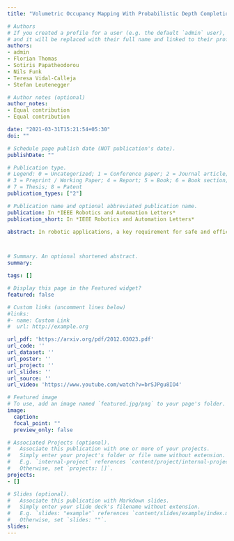 ```yaml
---
title: "Volumetric Occupancy Mapping With Probabilistic Depth Completion for Robotic Navigation"

# Authors
# If you created a profile for a user (e.g. the default `admin` user), write the username (folder name) here 
# and it will be replaced with their full name and linked to their profile.
authors:
- admin
- Florian Thomas
- Sotiris Papatheodorou
- Nils Funk
- Teresa Vidal-Calleja
- Stefan Leutenegger

# Author notes (optional)
author_notes:
- Equal contribution
- Equal contribution

date: "2021-03-31T15:21:54+05:30"
doi: ""

# Schedule page publish date (NOT publication's date).
publishDate: ""

# Publication type.
# Legend: 0 = Uncategorized; 1 = Conference paper; 2 = Journal article;
# 3 = Preprint / Working Paper; 4 = Report; 5 = Book; 6 = Book section;
# 7 = Thesis; 8 = Patent
publication_types: ["2"]

# Publication name and optional abbreviated publication name.
publication: In *IEEE Robotics and Automation Letters*
publication_short: In *IEEE Robotics and Automation Letters*

abstract: In robotic applications, a key requirement for safe and efficient motion planning is the ability to map obstacle-free space in unknown, cluttered 3D environments. However, commodity-grade RGB-D cameras commonly used for sensing fail to register valid depth values on shiny, glossy, bright, or distant surfaces, leading to missing data in the map. To address this issue, we propose a framework leveraging probabilistic depth completion as an additional input for spatial mapping. We introduce a deep learning architecture providing uncertainty estimates for the depth completion of RGB-D images. Our pipeline exploits the inferred missing depth values and depth uncertainty to complement raw depth images and improve the speed and quality of free space mapping. Evaluations on synthetic data show that our approach maps significantly more correct free space with relatively low error when compared against using raw data alone in different indoor environments; thereby producing more complete maps that can be directly used for robotic navigation tasks. The performance of our framework is validated using real-world data.



# Summary. An optional shortened abstract.
summary: 

tags: []

# Display this page in the Featured widget?
featured: false

# Custom links (uncomment lines below)
#links:
#- name: Custom Link
#  url: http://example.org

url_pdf: 'https://arxiv.org/pdf/2012.03023.pdf'
url_code: ''
url_dataset: ''
url_poster: ''
url_project: ''
url_slides: ''
url_source: ''
url_video: 'https://www.youtube.com/watch?v=brSJPgu8IO4'

# Featured image
# To use, add an image named `featured.jpg/png` to your page's folder. 
image:
  caption: 
  focal_point: ""
  preview_only: false

# Associated Projects (optional).
#   Associate this publication with one or more of your projects.
#   Simply enter your project's folder or file name without extension.
#   E.g. `internal-project` references `content/project/internal-project/index.md`.
#   Otherwise, set `projects: []`.
projects:
- []

# Slides (optional).
#   Associate this publication with Markdown slides.
#   Simply enter your slide deck's filename without extension.
#   E.g. `slides: "example"` references `content/slides/example/index.md`.
#   Otherwise, set `slides: ""`.
slides: 
---
```


<!-- {{% callout note %}}
Click the *Cite* button above to demo the feature to enable visitors to import publication metadata into their reference management software.
{{% /callout %}}

{{% callout note %}}
Create your slides in Markdown - click the *Slides* button to check out the example.
{{% /callout %}}

Supplementary notes can be added here, including [code, math, and images](https://wowchemy.com/docs/writing-markdown-latex/).
 -->